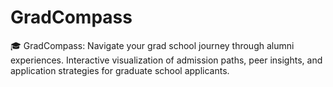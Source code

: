 # GradCompass
🎓 GradCompass: Navigate your grad school journey through alumni experiences. Interactive visualization of admission paths, peer insights, and application strategies for graduate school applicants.
